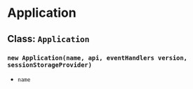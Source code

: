 # Application

## Class: `Application`

### `new Application(name, api, eventHandlers version, sessionStorageProvider)`

* `name`
